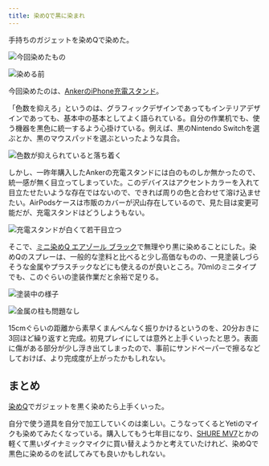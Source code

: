 ```yaml
---
title: 染めQで黒に染まれ
---
```

手持ちのガジェットを染めQで染めた。

![](https://lh6.googleusercontent.com/5qDTbocCvCduAWp_Aw2-e62-Kklfh5xC5ybeDjaG1ScY5TCMjZDg_lciu7qQ65N8CyGaeHu5hUjGmiqWInLDxq5Mp-oOkspGgdbHmTzpcrQd0RN7GfbaIKIdTMom1Eh4w6rvnt__M8Ip0x2WIRbtaw "今回染めたもの")

![](https://lh5.googleusercontent.com/GySlq5csZVtrW45Ch4qAKVNQxLZPNacXe5JGVtIthqjoNPd05NGzGpGMLa7W1_iErZHdUYlcGjxmcimZ3TxJjmiy6sIAMaPlmQ9654L7eaVwyvk9LTtcdwH_hFgYe8isuydYeao8Jmz8lvYeJpPlug "染める前")

今回染めたのは、[AnkerのiPhone充電スタンド](https://r7kamura.com/articles/2021-09-06-anker-iphone-stand)。

「色数を抑えろ」というのは、グラフィックデザインであってもインテリアデザインであっても、基本中の基本としてよく語られている。自分の作業机でも、使う機器を黒色に統一するよう心掛けている。例えば、黒のNintendo Switchを選ぶとか、黒のマウスパッドを選ぶといったような具合。

![](https://lh4.googleusercontent.com/Bc9LDTmfW8nED2J3o6Izn3lzPHs3RaMDYZKLyWZa_b8tq8vAYIqOGvYhr2aYAkRR5ANKiGhnl_OqZDDU5ekvRoahAdzvS1ZpCZhp8RjehAbADbPhIttRp0Rgkei3Vchoa-hqvXylaeJ7bfp9G-S4pQ "色数が抑えられていると落ち着く")

しかし、一昨年購入したAnkerの充電スタンドには白のものしか無かったので、統一感が無く目立ってしまっていた。このデバイスはアクセントカラーを入れて目立たせたいような存在ではないので、できれば周りの色と合わせて溶け込ませたい。AirPodsケースは市販のカバーが沢山存在しているので、見た目は変更可能だが、充電スタンドはどうしようもない。

![](https://lh6.googleusercontent.com/-i6N9wHKIFWU-Kc4EDZtcMqMw3JE8TVQYRwkKU9J5dRc64EHEq9OA5iyO_dnRNK4GI77Rs9WuUfkTfEyDOpZruZBGGycvp7kjT5FcfGC4Xgbp5qPaa7E0unhYPLMBvdKMKr90cXq5PleY7y1v7lKcw "充電スタンドが白くて若干目立つ")

そこで、[ミニ染めQ エアゾール ブラック](https://www.amazon.co.jp/dp/B003QMFUKO)で無理やり黒に染めることにした。染めQのスプレーは、一般的な塗料と比べると少し高価なものの、一見塗装しづらそうな金属やプラスチックなどにも使えるのが良いところ。70mlのミニタイプでも、このぐらいの塗装作業だと余裕で足りる。

![](https://lh5.googleusercontent.com/w8gPZFlF4ICXNVGr48Ip6cUNdMlXsmUKIh9xAngfFoltspeyIQWJ55IgRdJ-PzqF9PfrQK3JD_-uCS7RtqzymdcvJEvMyK0Mgc-zK2PXljAx8XSIih0AhkuoVLboNYm3QPUHKaxNLIYqPVKUzHRR5w "塗装中の様子")

![](https://lh6.googleusercontent.com/Ys1uhDQ715dXvDvc_vvc1_EAvnPLAyzID_SIBxsRx-Q-2ZO4cyjP72Lt97EPXNn82CRoU9l9KtLwY_x_k4wLdxI_fNsa60MhNSxSLvhlEj14zjRNpQ7UM6iIFTGLiD1zl4rFpzFXfPKcIf1e7na7dg "金属の柱も問題なし")

15cmぐらいの距離から素早くまんべんなく振りかけるというのを、20分おきに3回ほど繰り返すと完成。初見プレイにしては意外と上手くいったと思う。表面に傷がある部分が少し浮き出てしまったので、事前にサンドペーパーで擦るなどしておけば、より完成度が上がったかもしれない。

まとめ
---

[染めQ](https://www.amazon.co.jp/dp/B003QMFUKO)でガジェットを黒く染めたら上手くいった。

自分で使う道具を自分で加工していくのは楽しい。こうなってくるとYetiのマイクも染めてみたくなっている。購入してもう七年目になり、[SHURE MV7](https://www.amazon.co.jp/dp/B08KY7G1GV)とかの軽くて黒いダイナミックマイクに買い替えようかと考えていたけれど、染めQで黒色に染めるのを試してみても良いかもしれない。
